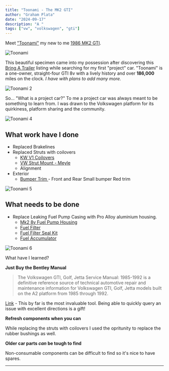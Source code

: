 ```yaml
---
title: "Toonami - The MK2 GTI"
author: "Graham Plata"
date: "2024-09-17"
description: "A "
tags: ["vw", "volkswagen", "gti"]
---
```


Meet ["Toonami"](https://en.wikipedia.org/wiki/Toonami) my new to me [1986 MK2 GTI](https://en.wikipedia.org/wiki/Volkswagen_Golf_Mk2).

![Toonami](/img/mkii/1.JPG)

This beautiful specimen came into my possession after discovering this [Bring A Trailer](https://bringatrailer.com/listing/1986-volkswagen-golf-gti-5/) listing while searching for my first "project" car. "Toonami" is a one-owner, straight-four GTI 8v with a lively history and over **186,000** miles on the clock. _I have with plans to add many more._

![Toonami 2](/img/mkii/2.JPG)

So... "What is a project car?" To me a project car was always meant to be something to learn from. I was drawn to the Volkswagen platform for its quirkiness, platform sharing and the community.

![Toonami 4](/img/mkii/4.JPG)

## What work have I done

- Replaced Brakelines
- Replaced Struts with coilovers
  - [KW V1 Coilovers](https://blackforestindustries.com/collections/mk2-suspension/products/kw-v1-mk2-golf-jetta-coilover-kit?variant=9627452506156)
  - [VW Strut Mount - Meyle](https://www.fcpeuro.com/products/vw-suspension-strut-mount-golf-jetta-191412329my)
  - Alignment
- Exterior
  - [Bumper Trim ](https://www.ebay.com/itm/355222739757) - Front and Rear Small bumper Red trim

![Toonami 5](/img/mkii/5.JPG)

## What needs to be done


- Replace Leaking Fuel Pump Casing with Pro Alloy aluminium housing.
  - [Mk2 8v Fuel Pump Housing](https://www.proalloystore.com/products/golf-mk2-gti-8v-fuel-pump-housing)
  - [Fuel Filter](https://www.fcpeuro.com/products/audi-volkswagen-vw-fuel-filter-bosch-71060)
  - [Fuel Filter Seal Kit](https://www.fcpeuro.com/products/volvo-fuel-filter-seal-kit-71039-filter-elring)
  - [Fuel Accumulator](https://techtonicstuning.com/product/cis-fuel-accumulator-3-bar/)


![Toonami 6](/img/mkii/6.JPG)


What have I learned?

**Just Buy the Bentley Manual**

> The Volkswagen GTI, Golf, Jetta Service Manual: 1985-1992 is a definitive reference source of technical automotive repair and maintenance information for Volkswagen GTI, Golf, Jetta models built on the A2 platform from 1985 through 1992.

[Link](http://www.bentleypublishers.com/volkswagen/repair-information/vw-jetta-golf-1985-1992-repair-manual.html) - This by far is the most invaluable tool. Being able to quickly query an issue with excellent directions is a gift!

**Refresh components when you can**

While replacing the struts with coilovers I used the opritunity to replace the rubber bushings as well.

**Older car parts _can_ be tough to find**

Non-consumable components can be difficult to find so it's nice to have spares.

---
